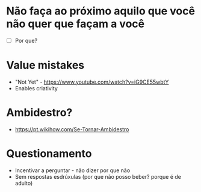 # Não faça ao próximo aquilo que você não quer que façam a você

- [ ] Por que?

# Value mistakes
- "Not Yet"	- https://www.youtube.com/watch?v=iG9CE55wbtY
- Enables criativity

# Ambidestro?
- https://pt.wikihow.com/Se-Tornar-Ambidestro

# Questionamento
- Incentivar a perguntar - não dizer por que não
- Sem respostas esdrúxulas (por que não posso beber? porque é de adulto)